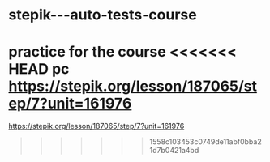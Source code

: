 # stepik---auto-tests-course
practice for the course
<<<<<<< HEAD
pc
https://stepik.org/lesson/187065/step/7?unit=161976
=======
https://stepik.org/lesson/187065/step/7?unit=161976
>>>>>>> 1558c103453c0749de11abf0bba21d7b0421a4bd
